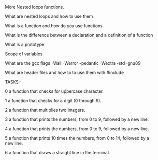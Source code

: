 More Nested loops functions.

What are nested loops and how to use them

What is a function and how do you use functions

What is the difference between a declaration and a definition of a function

What is a prototype

Scope of variables

What are the gcc flags -Wall -Werror -pedantic -Wextra -std=gnu89

What are header files and how to to use them with #include


TASKS:-

0 a function that checks for uppercase character.

1  a function that checks for a digit (0 through 9).

2 a function that multiplies two integers.

3 a function that prints the numbers, from 0 to 9, followed by a new line.

4 a function that prints the numbers, from 0 to 9, followed by a new line.

5 a function that prints 10 times the numbers, from 0 to 14, followed by a new line.

6 a function that draws a straight line in the terminal.
